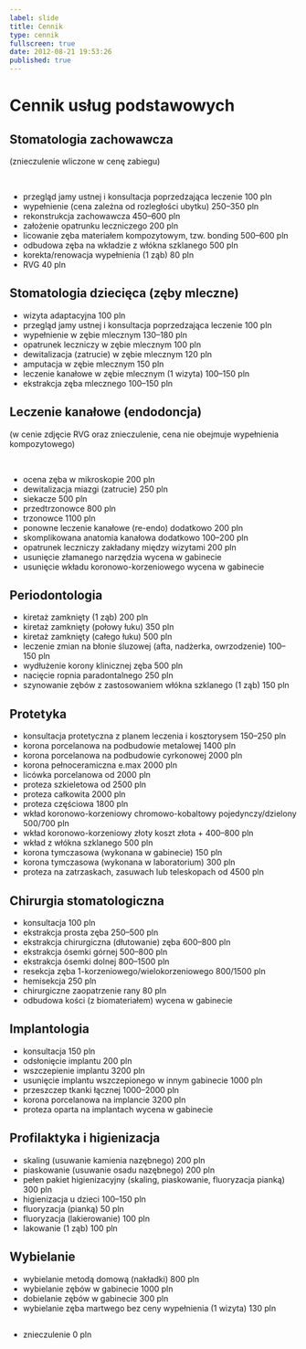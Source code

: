 ```yaml
---
label: slide
title: Cennik
type: cennik
fullscreen: true
date: 2012-08-21 19:53:26
published: true
---
```


# <span>Cennik usług podstawowych</span>

## Stomatologia zachowawcza

(znieczulenie wliczone w cenę zabiegu)

<br>

* <span>przegląd jamy ustnej i konsultacja poprzedzająca leczenie</span> <span>100 pln</span>
* <span>wypełnienie (cena zależna od rozległości ubytku)</span> <span>250&ndash;350 pln</span>
* <span>rekonstrukcja zachowawcza</span> <span>450&ndash;600 pln</span>
* <span>założenie opatrunku leczniczego</span> <span>200 pln</span>
* <span>licowanie zęba materiałem kompozytowym, tzw. bonding</span> <span>500&ndash;600 pln</span>
* <span>odbudowa zęba na wkładzie z włókna szklanego</span> <span>500 pln</span>
* <span>korekta/renowacja wypełnienia (1 ząb)</span> <span>80 pln</span>
* <span>RVG</span> <span>40 pln</span>

<h2 id="stomatologia-dziecieca">Stomatologia dziecięca (zęby mleczne)</h2>

* <span>wizyta adaptacyjna</span> <span>100 pln</span>
* <span>przegląd jamy ustnej i konsultacja poprzedzająca leczenie</span> <span>100 pln</span>
* <span>wypełnienie w zębie mlecznym</span> <span>130&ndash;180 pln</span>
* <span>opatrunek leczniczy w zębie mlecznym</span> <span>100 pln</span>
* <span>dewitalizacja (zatrucie) w zębie mlecznym</span> <span>120 pln</span>
* <span>amputacja w zębie mlecznym</span> <span>150 pln</span>
* <span>leczenie kanałowe w zębie mlecznym (1 wizyta)</span> <span>100&ndash;150 pln</span>
* <span>ekstrakcja zęba mlecznego</span> <span>100&ndash;150 pln</span>

<h2 id="endodoncja">Leczenie kanałowe (endodoncja)</h2>

(w cenie zdjęcie RVG oraz znieczulenie, cena nie obejmuje wypełnienia kompozytowego)

<br>

* <span>ocena zęba w mikroskopie</span> <span>200 pln</span>
* <span>dewitalizacja miazgi (zatrucie)</span> <span>250 pln</span>
* <span>siekacze</span> <span>500 pln</span>
* <span>przedtrzonowce</span> <span>800 pln</span>
* <span>trzonowce</span> <span>1100 pln</span>
* <span>ponowne leczenie kanałowe (re-endo)</span> <span>dodatkowo 200 pln</span>
* <span>skomplikowana anatomia kanałowa</span> <span>dodatkowo 100&ndash;200 pln</span>
* <span>opatrunek leczniczy zakładany między wizytami</span> <span>200 pln</span>
* <span>usunięcie złamanego narzędzia</span> <span>wycena w gabinecie</span>
* <span>usunięcie wkładu koronowo-korzeniowego</span> <span>wycena w gabinecie</span>

## Periodontologia

* <span>kiretaż zamknięty (1 ząb)</span> <span>200 pln</span>
* <span>kiretaż zamknięty (połowy łuku)</span> <span>350 pln</span>
* <span>kiretaż zamknięty (całego łuku)</span> <span>500 pln</span>
* <span>leczenie zmian na błonie śluzowej (afta, nadżerka, owrzodzenie)</span> <span>100&ndash;150 pln</span>
* <span>wydłużenie korony klinicznej zęba</span> <span>500 pln</span>
* <span>nacięcie ropnia paradontalnego</span> <span>250 pln</span>
* <span>szynowanie zębów z zastosowaniem włókna szklanego (1 ząb)</span> <span>150 pln</span>

## Protetyka

* <span>konsultacja protetyczna z planem leczenia i kosztorysem</span> <span>150&ndash;250 pln</span>
* <span>korona porcelanowa na podbudowie metalowej</span> <span>1400 pln</span>
* <span>korona porcelanowa na podbudowie cyrkonowej</span> <span>2000 pln</span>
* <span>korona pełnoceramiczna e.max</span> <span>2000 pln</span>
* <span>licówka porcelanowa</span> <span>od 2000 pln</span>
* <span>proteza szkieletowa</span> <span>od 2500 pln</span>
* <span>proteza całkowita</span> <span>2000 pln</span>
* <span>proteza częściowa</span> <span>1800 pln</span>
* <span>wkład koronowo-korzeniowy chromowo-kobaltowy pojedynczy/dzielony</span> <span>500/700 pln</span>
* <span>wkład koronowo-korzeniowy złoty</span> <span>koszt złota + 400&ndash;800 pln</span>
* <span>wkład z włókna szklanego</span> <span>500 pln</span>
* <span>korona tymczasowa (wykonana w gabinecie)</span> <span>150 pln</span>
* <span>korona tymczasowa (wykonana w laboratorium)</span> <span>300 pln</span>
* <span>proteza na zatrzaskach, zasuwach lub teleskopach</span> <span>od 4500 pln</span>

## Chirurgia stomatologiczna

* <span>konsultacja</span> <span>100 pln</span>
* <span>ekstrakcja prosta zęba</span> <span>250&ndash;500 pln</span>
* <span>ekstrakcja chirurgiczna (dłutowanie) zęba</span> <span>600&ndash;800 pln</span>
* <span>ekstrakcja ósemki górnej</span> <span>500&ndash;800 pln</span>
* <span>ekstrakcja ósemki dolnej</span> <span>800&ndash;1500 pln</span>
* <span>resekcja zęba 1-korzeniowego/wielokorzeniowego</span> <span>800/1500 pln</span>
* <span>hemisekcja</span> <span>250 pln</span>
* <span>chirurgiczne zaopatrzenie rany</span> <span>80 pln</span>
* <span>odbudowa kości (z biomateriałem)</span> <span>wycena w gabinecie</span>

## Implantologia

* <span>konsultacja</span> <span>150 pln</span>
* <span>odsłonięcie implantu</span> <span>200 pln</span>
* <span>wszczepienie implantu</span> <span>3200 pln</span>
* <span>usunięcie implantu wszczepionego w innym gabinecie</span> <span>1000 pln</span>
* <span>przeszczep tkanki łącznej</span> <span>1000&ndash;2000 pln</span>
* <span>korona porcelanowa na implancie</span> <span>3200 pln</span>
* <span>proteza oparta na implantach</span> <span>wycena w gabinecie</span>

<h2 id="profilaktyka">Profilaktyka i higienizacja</h2>

* <span>skaling (usuwanie kamienia nazębnego)</span> <span>200 pln</span>
* <span>piaskowanie (usuwanie osadu nazębnego)</span> <span>200 pln</span>
* <span>pełen pakiet higienizacyjny (skaling, piaskowanie, fluoryzacja pianką)</span> <span>300 pln</span>
* <span>higienizacja u dzieci</span> <span>100&ndash;150 pln</span>
* <span>fluoryzacja (pianką)</span> <span>50 pln</span>
* <span>fluoryzacja (lakierowanie)</span> <span>100 pln</span>
* <span>lakowanie (1 ząb)</span> <span>100 pln</span>

## Wybielanie

* <span>wybielanie metodą domową (nakładki)</span> <span>800 pln</span>
* <span>wybielanie zębów w gabinecie</span> <span>1000 pln</span>
* <span>dobielanie zębów w gabinecie</span> <span>300 pln</span>
* <span>wybielanie zęba martwego bez ceny wypełnienia (1 wizyta)</span> <span>130 pln</span>

<h2 id="uslugi-w-cenie"></h2>

* <span>znieczulenie</span> <span>0 pln</span>
